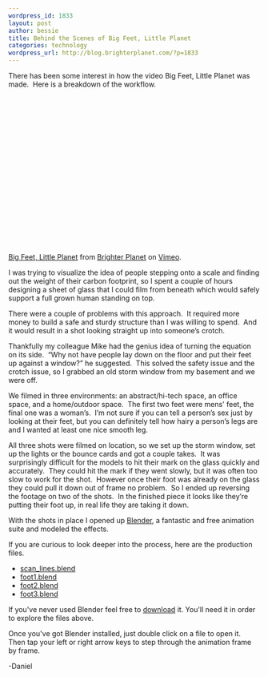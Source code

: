 ```yaml
--- 
wordpress_id: 1833
layout: post
author: bessie
title: Behind the Scenes of Big Feet, Little Planet
categories: technology
wordpress_url: http://blog.brighterplanet.com/?p=1833
---
```

There has been some interest in how the video Big Feet, Little Planet was made.  Here is a breakdown of the workflow.

<object width="400" height="300"><param name="allowfullscreen" value="true" /><param name="allowscriptaccess" value="always" /><param name="movie" value="http://vimeo.com/moogaloop.swf?clip_id=5938106&amp;server=vimeo.com&amp;show_title=1&amp;show_byline=1&amp;show_portrait=0&amp;color=&amp;fullscreen=1" /><embed src="http://vimeo.com/moogaloop.swf?clip_id=5938106&amp;server=vimeo.com&amp;show_title=1&amp;show_byline=1&amp;show_portrait=0&amp;color=&amp;fullscreen=1" type="application/x-shockwave-flash" allowfullscreen="true" allowscriptaccess="always" width="400" height="300"></embed></object><p><a href="http://vimeo.com/5938106">Big Feet, Little Planet</a> from <a href="http://vimeo.com/brighterplanet">Brighter Planet</a> on <a href="http://vimeo.com">Vimeo</a>.</p>

I was trying to visualize the idea of people stepping onto a scale and finding out the weight of their carbon footprint, so I spent a couple of hours designing a sheet of glass that I could film from beneath which would safely support a full grown human standing on top.

There were a couple of problems with this approach.  It required more money to build a safe and sturdy structure than I was willing to spend.  And it would result in a shot looking straight up into someone’s crotch.

Thankfully my colleague Mike had the genius idea of turning the equation on its side.  “Why not have people lay down on the floor and put their feet up against a window?” he suggested.  This solved the safety issue and the crotch issue, so I grabbed an old storm window from my basement and we were off.

We filmed in three environments: an abstract/hi-tech space, an office space, and a home/outdoor space.  The first two feet were mens' feet, the final one was a woman’s.  I’m not sure if you can tell a person’s sex just by looking at their feet, but you can definitely tell how hairy a person’s legs are and I wanted at least one nice smooth leg.

All three shots were filmed on location, so we set up the storm window, set up the lights or the bounce cards and got a couple takes.  It was surprisingly difficult for the models to hit their mark on the glass quickly and accurately.  They could hit the mark if they went slowly, but it was often too slow to work for the shot.  However once their foot was already on the glass they could pull it down out of frame no problem.  So I ended up reversing the footage on two of the shots.  In the finished piece it looks like they’re putting their foot up, in real life they are taking it down.

With the shots in place I opened up <a title="Blender" href="http://www.blender.org" target="_blank">Blender</a>, a fantastic and free animation suite and modeled the effects.

If you are curious to look deeper into the process, here are the production files.
<ul>
	<li><a title="scan_lines.blend" href="http://blog.brighterplanet.com/wp-content/themes/bp/assets/scan_lines.blend " target="_blank">scan_lines.blend</a></li>
	<li><a title="foot1.blend" href="http://blog.brighterplanet.com/wp-content/themes/bp/assets/foot1.blend " target="_blank">foot1.blend</a></li>
	<li><a title="foot2.blend" href="http://blog.brighterplanet.com/wp-content/themes/bp/assets/foot2.blend " target="_blank">foot2.blend</a></li>
	<li><a title="foot3.blend" href="http://blog.brighterplanet.com/wp-content/themes/bp/assets/foot3.blend " target="_blank">foot3.blend</a></li>
</ul>

If you've never used Blender feel free to <a title="download" href="http://www.blender.org/download/get-blender/" target="_blank">download</a> it.  You'll need it in order to explore the files above.

Once you've got Blender installed, just double click on a file to open it.  Then tap your left or right arrow keys to step through the animation frame by frame.

-Daniel
